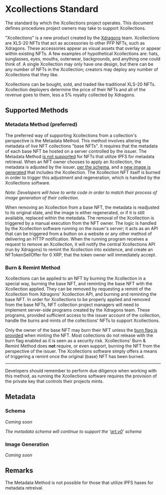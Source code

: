 # Xcollections Standard
The standard by which the Xcollections project operates. This document defines procedures project owners may take to support Xcollections.

"Xcollections" is a new product created by the [Xdragons](https://xdragons.io) team. Xcollections are XLS-20 NFTs that act as accessories to other PFP NFTs, such as Xdragons. These accessories appear as visual assets that overlay or appear within existing NFTs. A few examples of hypothetical Xcollections are: hats, sunglasses, eyes, mouths, outerwear, backgrounds, and anything one could think of. A single Xcollection may only have one design, but there can be any number of NFTs in the Xcollection; creators may deploy any number of Xcollections that they like.

 Xcollections can be bought, sold, and traded like traditional XLS-20 NFTs. Xcollection deployers determine the price of their NFTs and all of the revenue goes to them, less a 5% royalty collected by Xdragons.

## Supported Methods

### Metadata Method (preferred)

The preferred way of supporting Xcollections from a collection's perspective is the Metadata Method. This method involves altering the metadata of live NFT collections "base NFTs". It requires that the metadata of each base NFT be hosted on a server controlled by the issuer. The Metadata Method [is not supported](#Remarks) for NFTs that utilize IPFS for metadata retrieval. When an NFT owner chooses to apply an Xcollection, the metadata is adjusted by the issuer, [per the schema](#Schema), and a [new image is generated](#Image-Generation) that includes the Xcollection. The Xcollection NFT itself is burned in order to trigger this adjustment and regeneration, which is handled by the Xcollections software.

*Note: Developers will have to write code in order to match their process of image generation of their collection.*

When removing an Xcollection from a base NFT, the metadata is readjusted to its original state, and the image is either regenerated, or if it is still available, replaced within the metadata. The removal of the Xcollection is triggered by a manual execution from the NFT owner. The logic is handled by the Xcollection software running on the issuer's server; it acts as an API that can be triggered from a button on a website or any other method of delivering an HTTP notification. When the running program receives a request to remove an Xcollection, it will notify the central Xcollections API (run by Xdragons) to remint the Xcollection into existence, and create an NFTokenSellOffer for 0 XRP, that the token owner will immediately accept.

### Burn & Remint Method

Xcollections can be applied to an NFT by burning the Xcollection in a special way, burning the base NFT, and reminting the base NFT with the Xcollection applied. They can be removed by requesting a remint of the Xcollection from Xdragons' Xcollection API, and burning and reminting the base NFT. In order for Xcollections to be properly applied and removed from the base NFTs, NFT collection project managers will need to implement server-side programs created by the Xdragons team. These programs, provided sufficient access to the issuer account of the collection, handle the burns and mints of the collections' NFTs to support Xcollections.

Only the owner of the base NFT may burn their NFT unless the [burn flag is provided](https://github.com/XRPLF/XRPL-Standards/discussions/46) when minting the NFT. Most collections do not release with the burn flag enabled as it is seen as a security risk. Xcollections' Burn & Remint Method does **not** require, or even support, burning the NFT from the perspective of the issuer. The Xcollections software simply offers a means of triggering a remint once the original (base) NFT has been burned.

***

Developers should remember to perform due diligence when working with this method, as running the Xcollections software requires the provision of the private key that controls their projects mints.

## Metadata

### Schema

*Coming soon*

*The metadata schema will continue to support the '[art.v0](https://github.com/XRPLF/XRPL-Standards/discussions/69)' schema*

### Image Generation

*Coming soon*

## Remarks

The Metadata Method is not possible for those that utilize IPFS hases for metadata retreival.
